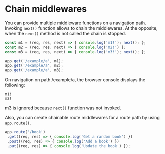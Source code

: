 # Chain middlewares

You can provide multiple middleware functions on a navigation path. Invoking ```next()``` function allows to chain the middlewares.
At the opposite, when the ```next()``` method is not called the chain is stopped.

```js
const m1 = (req, res, next) => { console.log('m1!'); next(); };
const m2 = (req, res, next) => { console.log('m2!') };
const m3 = (req, res, next) => { console.log('m3!'); next(); };

app.get('/example/a', m1);
app.get('/example/a', m2);
app.get('/example/a', m3);
```

On navigation on path /example/a, the browser console displays the following:

```
m1!
m2!
```

m3 is ignored because ```next()``` function was not invoked.

Also, you can create chainable route middlewares for a route path by using ```app.route()```.

```js
app.route('/book')
 .get((req, res) => { console.log('Get a random book') })
 .post((req, res) => { console.log('Add a book') })
 .put((req, res) => { console.log('Update the book') });
```
